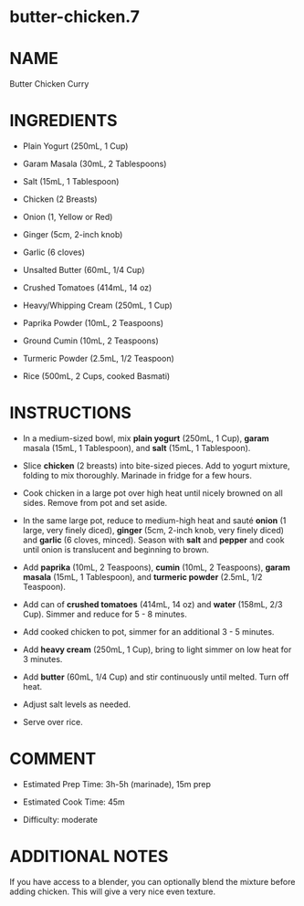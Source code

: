 # butter-chicken.7

# NAME

Butter Chicken Curry

# INGREDIENTS

  - Plain Yogurt (250mL, 1 Cup)

  - Garam Masala (30mL, 2 Tablespoons)

  - Salt (15mL, 1 Tablespoon)

  - Chicken (2 Breasts)

  - Onion (1, Yellow or Red)

  - Ginger (5cm, 2-inch knob)

  - Garlic (6 cloves)

  - Unsalted Butter (60mL, 1/4 Cup)

  - Crushed Tomatoes (414mL, 14 oz)

  - Heavy/Whipping Cream (250mL, 1 Cup)

  - Paprika Powder (10mL, 2 Teaspoons)

  - Ground Cumin (10mL, 2 Teaspoons)

  - Turmeric Powder (2.5mL, 1/2 Teaspoon)

  - Rice (500mL, 2 Cups, cooked Basmati)

# INSTRUCTIONS

  - In a medium-sized bowl, mix **plain yogurt** (250mL, 1 Cup),
    **garam** masala (15mL, 1 Tablespoon), and **salt** (15mL, 1
    Tablespoon).

  - Slice **chicken** (2 breasts) into bite-sized pieces. Add to yogurt
    mixture, folding to mix thoroughly. Marinade in fridge for a few
    hours.

  - Cook chicken in a large pot over high heat until nicely browned on
    all sides. Remove from pot and set aside.

  - In the same large pot, reduce to medium-high heat and sauté
    **onion** (1 large, very finely diced), **ginger** (5cm, 2-inch
    knob, very finely diced) and **garlic** (6 cloves, minced). Season
    with **salt** and **pepper** and cook until onion is translucent and
    beginning to brown.

  - Add **paprika** (10mL, 2 Teaspoons), **cumin** (10mL, 2 Teaspoons),
    **garam masala** (15mL, 1 Tablespoon), and **turmeric powder**
    (2.5mL, 1/2 Teaspoon).

  - Add can of **crushed tomatoes** (414mL, 14 oz) and **water** (158mL,
    2/3 Cup). Simmer and reduce for 5 - 8 minutes.

  - Add cooked chicken to pot, simmer for an additional 3 - 5 minutes.

  - Add **heavy cream** (250mL, 1 Cup), bring to light simmer on low
    heat for 3 minutes.

  - Add **butter** (60mL, 1/4 Cup) and stir continuously until melted.
    Turn off heat.

  - Adjust salt levels as needed.

  - Serve over rice.

# COMMENT

  - Estimated Prep Time: 3h-5h (marinade), 15m prep

  - Estimated Cook Time: 45m

  - Difficulty: moderate

# ADDITIONAL NOTES

If you have access to a blender, you can optionally blend the mixture
before adding chicken. This will give a very nice even texture.
